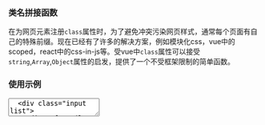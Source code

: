 ### 类名拼接函数

在为网页元素注册`class`属性时，为了避免冲突污染网页样式，通常每个页面有自己的特殊前缀。现在已经有了许多的解决方案，例如模块化css，vue中的scoped，react中的css-in-js等。受vue中`class`属性可以接受`string`,`Array`,`Object`属性的启发，提供了一个不受框架限制的简单函数。


### 使用示例

<script setup>
  import { ref, watchEffect } from 'vue'
  import { ClassNameFactor, Message } from '@shi-zhong/genshin-ui'

  const value = ref('')
  const S = ClassNameFactor('color-')
  const input = ref('')

  let cooldown = false

  const Msg = () => {
    if (!cooldown) {
      Message.info('unexpected argument')
      cooldown = true
      setTimeout(() => cooldown = false, 2000)
    }
  }

  watchEffect(() => {
    const v = input.value.trim().replaceAll('\n', '')
    const is = /^\[.*\]$/.test(v) || /^\{.*\}$/.test(v)
    const willdo = `value.value = S(${is ? v : `"${v}"`})`

    try {
      eval(willdo)
    } catch (e) {
      console.log(willdo)
      Msg()
    }
  })

  const placeholder = `必要时使用单引号标注字符串
example: 
link,
['red', 'blue'],
{
  red: ['blue', 'white'],
  green: false
}
  `

</script>

<div style="display: flex;">
  <textarea v-model="input" class="input" :placeholder="placeholder" />
  <div class="input list">
    <div v-for="(l, i) in value.split(' ')" :key="l + i">{{ l }}</div>
  </div>
</div>

<style scoped>
  .input {
    font-size: 20px;
    resize: none;
    width: 400px;
    height: 300px;
  }
  .list {
    overflow: auto;
  }
</style>


```ts
import CssModule from './style.css' // style.less style.sass

ClassName('red', 'color-') // 'color-red'
ClassName(['red', 'blue'], 'color-') // 'color-red color-blue'
ClassName({ red: true, blue: false, yellow: true}, 'color-') // 'color-red color-yellow'
ClassName(undefined, 'color-') // 'color-' 此处意义不大，在于 ClassNameFactor

const Style = ClassNameFactor('color-')

Style() // 'color-'
Style('red') // 'color-red'
Style(['red', 'blue']) // 'color-red color-blue'
Style({ red: true, blue: false, yellow: true}) // 'color-red color-yellow'

Style({ 'red-': { blue: 1}}) // color-red-blue
Style({ 'red-': ['first', 'second']}) // color-red-first color-red-second
Style({ 'red-': ['first', { 'second': true}]}) // color-red-first color-red-second


// 对于CssModule来说，函数会依次从对象中取值，当读取不存在的值且debug为true，会在控制台输出样式名用以排查
ClassNameWithCSSModuleFactor(CssModule, 'red', 'color', false)
const CssStyle = ClassNameWithCSSModuleFactor(CssModule, 'color', false)
// 同上，下略
```

简要总结
1. 当参数类型为`string`时，直接拼接前缀和参数
2. 当参数类型为`Array`时，依次拼接前缀和参数
3. 当参数类型为`Object`时，根据键值：
  1. 键值为`number`, `string`, `boolean`时，若是`truthy`，则对键名进行拼接
  2. 键值为`string[]`时，将键名作为前缀进行拼接
  3. 键值为`ClassNameObject`时，对键名进行递归操作

```ts
interface ClassNameObject {
  [key: string]: ClassNameObject | string[] | string | number | boolean;
}

type classNameProps = string | ClassNameObject | undefined | classNameProps[];

type ClassName = (classinfo: classNameProps, prefix: string) => string

type ClassNameWithCSSModule = (
  Style: any,
  classinfo: classNameProps,
  prefix: string,
  debug?: boolean
) => string

type ClassNameFactor = (prefix?: string) => (classinfo: classNameProps) => string

type ClassNameWithCSSModuleFactor = (cssModule: any, prefix?: string, debug?: boolean) => (
  classinfo: classNameProps,
) => string
```